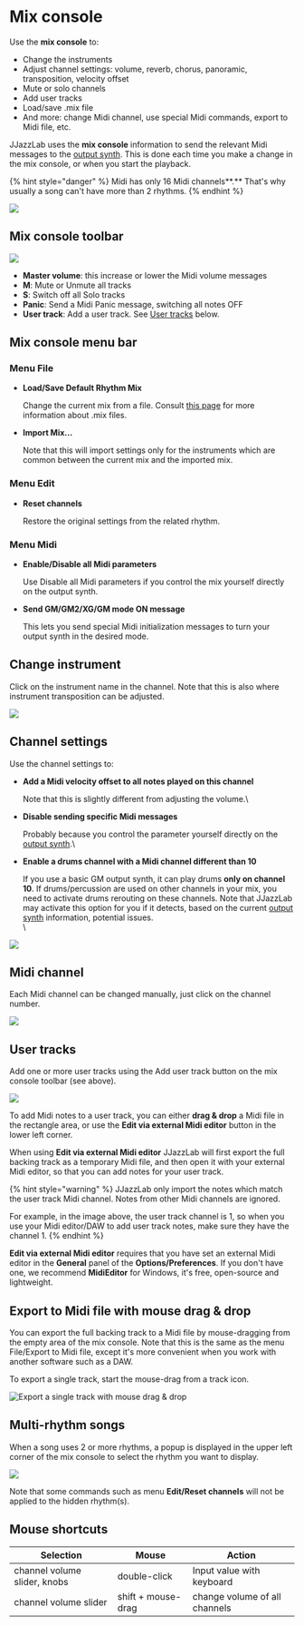 # Mix console

Use the **mix console** to:

* Change the instruments
* Adjust channel settings: volume, reverb, chorus, panoramic, transposition, velocity offset
* Mute or solo channels
* Add user tracks
* Load/save .mix file
* And more: change Midi channel, use special Midi commands, export to Midi file, etc.

JJazzLab uses the **mix console** information to send the relevant Midi messages to the [output synth](../../configuration/output-synth.md). This is done each time you make a change in the mix console, or when you start the playback.

{% hint style="danger" %}
Midi has only 16 Midi channels**.** That's why usually a song can't have more than 2 rhythms.
{% endhint %}

![](../../.gitbook/assets/MixConsole3.png)

## Mix console toolbar

![](../../.gitbook/assets/MixConsoleToolbar.png)

* **Master volume**: this increase or lower the Midi volume messages
* **M**: Mute or Unmute all tracks
* **S**: Switch off all Solo tracks
* **Panic**: Send a Midi Panic message, switching all notes OFF
* **User track**: Add a user track. See [User tracks](mix-console.md#user-tracks) below.

## Mix console menu bar

### Menu File

*   **Load/Save Default Rhythm Mix** &#x20;

    Change the current mix from a file. Consult [this page](../song-and-mix-files.md) for more information about .mix files.
*   **Import Mix...** &#x20;

    Note that this will import settings only for the instruments which are common between the current mix and the imported mix.

### Menu Edit

*   **Reset channels** &#x20;

    Restore the original settings from the related rhythm.

### Menu Midi

*   **Enable/Disable all Midi parameters** &#x20;

    Use Disable all Midi parameters if you control the mix yourself directly on the output synth.
*   **Send GM/GM2/XG/GM mode ON message** &#x20;

    This lets you send special Midi initialization messages to turn your output synth in the desired mode.

## Change instrument

Click on the instrument name in the channel. Note that this is also where instrument transposition can be adjusted.

![](../../.gitbook/assets/mixconsole-instrumentselection.png)

## Channel settings

Use the channel settings to:

*   **Add a Midi velocity offset to all notes played on this channel** &#x20;

    Note that this is slightly different from adjusting the volume.\

*   **Disable sending specific Midi messages** &#x20;

    Probably because you control the parameter yourself directly on the [output synth](../../configuration/output-synth.md).\

*   **Enable a drums channel with a Midi channel different than 10**

    If you use a basic GM output synth, it can play drums **only on channel 10**. If drums/percussion are used on other channels in your mix,  you need to activate drums rerouting on these channels. Note that JJazzLab may activate this option for you if it detects, based on the current [output synth](../../configuration/output-synth.md) information, potential issues. \
    \


![](../../.gitbook/assets/mixconsole-channelsettings.png)

## Midi channel

Each Midi channel can be changed manually, just click on the channel number.

![](../../.gitbook/assets/MixConsole-ChangeChannel.png)

## User tracks

Add one or more user tracks using the Add user track button on the mix console toolbar (see above).

![](../../.gitbook/assets/UserTrack.png)

To add Midi notes to a user track, you can either **drag & drop** a Midi file in the rectangle area, or use the **Edit via external Midi editor** button in the lower left corner.&#x20;

When using **Edit via external Midi editor** JJazzLab will first export the full backing track as a temporary Midi file, and then open it with your external Midi editor, so that you can add notes for your user track.

{% hint style="warning" %}
JJazzLab only import the notes which match the user track Midi channel. Notes from other Midi channels are ignored.

For example, in the image above, the user track channel is 1, so when you use your Midi editor/DAW to add user track notes, make sure they have the channel 1.
{% endhint %}

**Edit via external Midi editor** requires that you have set an external Midi editor in the **General** panel of the **Options/Preferences**. If you don't have one, we recommend **MidiEditor** for Windows, it's free, open-source and lightweight. &#x20;

## Export to Midi file with mouse drag & drop

You can export the full backing track to a Midi file by mouse-dragging from the empty area of the mix console. Note that this is the same as the menu File/Export to Midi file, except it's more convenient when you work with another software such as a DAW.

To export a single track, start the mouse-drag from a track icon.

![Export a single track with mouse drag & drop](../../.gitbook/assets/MixConsoleDragTrack.png)

## Multi-rhythm songs

When a song uses 2 or more rhythms, a popup is displayed in the upper left corner of the mix console to select the rhythm you want to display.

![](../../.gitbook/assets/mixconsole-rhythmselectionpopup.png)

Note that some commands such as menu **Edit/Reset channels** will not be applied to the hidden rhythm(s).

## Mouse shortcuts

| Selection                    | Mouse              | Action                        |
| ---------------------------- | ------------------ | ----------------------------- |
| channel volume slider, knobs | double-click       | Input value with keyboard     |
| channel volume slider        | shift + mouse-drag | change volume of all channels |
